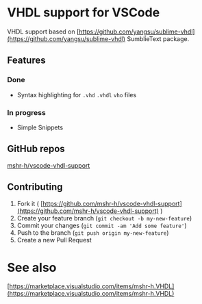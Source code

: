 # VHDL support for VSCode
VHDL support based on [https://github.com/yangsu/sublime-vhdl](https://github.com/yangsu/sublime-vhdl) SumblieText package.

## Features
### Done
- Syntax highlighting for `.vhd` `.vhdl` `vho` files

### In progress
- Simple Snippets

## GitHub repos
[mshr-h/vscode-vhdl-support](https://github.com/mshr-h/vscode-vhdl-support)

## Contributing
1. Fork it ( [https://github.com/mshr-h/vscode-vhdl-support](https://github.com/mshr-h/vscode-vhdl-support) )
2. Create your feature branch (`git checkout -b my-new-feature`)
3. Commit your changes (`git commit -am 'Add some feature'`)
4. Push to the branch (`git push origin my-new-feature`)
5. Create a new Pull Request

# See also
[https://marketplace.visualstudio.com/items/mshr-h.VHDL](https://marketplace.visualstudio.com/items/mshr-h.VHDL)
